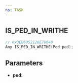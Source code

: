```yaml
---
ns: TASK
---
```

## IS_PED_IN_WRITHE

```c
// 0xDEB6D52126E7D640
Any IS_PED_IN_WRITHE(Ped ped);
```

## Parameters
* **ped**:
